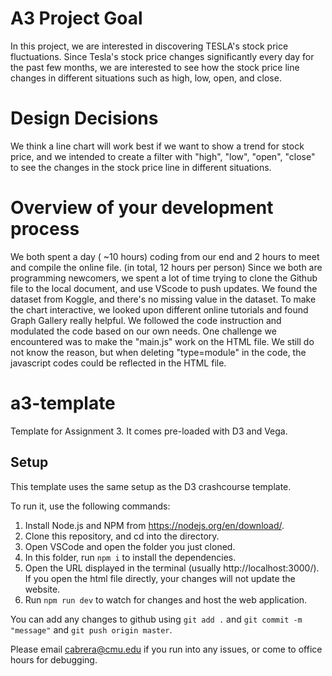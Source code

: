 # A3 Project Goal
In this project, we are interested in discovering TESLA's stock price fluctuations. Since Tesla's stock price changes significantly every day for the past few months, we are interested to see how the stock price line changes in different situations such as high, low, open, and close.


# Design Decisions
We think a line chart will work best if we want to show a trend for stock price, and we intended to create a filter with "high", "low", "open", "close" to see the changes in the stock price line in different situations.  

# Overview of your development process

We both spent a day ( ~10 hours) coding from our end and 2 hours to meet and compile the online file. (in total, 12 hours per person)
Since we both are programming newcomers, we spent a lot of time trying to clone the Github file to the local document, and use VScode to push updates. We found the dataset from Koggle, and there's no missing value in the dataset. To make the chart interactive, we looked upon different online tutorials and found  Graph Gallery really helpful. We followed the code instruction and modulated the code based on our own needs.
One challenge we encountered was to make the "main.js" work on the HTML file. We still do not know the reason, but when deleting "type=module" in the <scrip> code, the javascript codes could be reflected in the HTML file.




# a3-template

Template for Assignment 3. It comes pre-loaded with D3 and Vega.

## Setup

This template uses the same setup as the D3 crashcourse template.

To run it, use the following commands:

1. Install Node.js and NPM from https://nodejs.org/en/download/.
2. Clone this repository, and cd into the directory.
3. Open VSCode and open the folder you just cloned.
4. In this folder, run `npm i` to install the dependencies.
5. Open the URL displayed in the terminal (usually http://localhost:3000/). If you open the html file directly, your changes will not update the website.
6. Run `npm run dev` to watch for changes and host the web application.

You can add any changes to github using `git add .` and `git commit -m "message"` and `git push origin master`.

Please email [cabrera@cmu.edu](mailto:cabrera@cmu.edu) if you run into any issues, or come to office hours for debugging.
